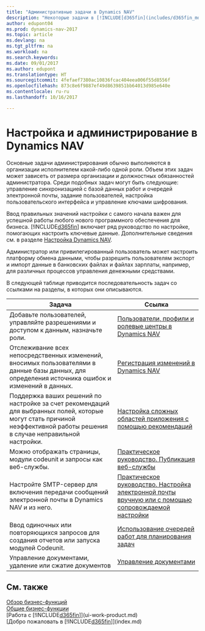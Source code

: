 ```yaml
---
title: "Административные задачи в Dynamics NAV"
description: "Некоторые задачи в [!INCLUDE[d365fin](includes/d365fin_md.md)] требуют централизованного администрирования и настройки. Познакомьтесь с этими задачами и узнайте, что делать."
author: edupont04
ms.prod: dynamics-nav-2017
ms.topic: article
ms.devlang: na
ms.tgt_pltfrm: na
ms.workload: na
ms.search.keywords: 
ms.date: 09/01/2017
ms.author: edupont
ms.translationtype: HT
ms.sourcegitcommit: 4fefaef7380ac10836fcac404eea006f55d8556f
ms.openlocfilehash: 873c8e6f9887ef49d8639851bb64013d985e640e
ms.contentlocale: ru-ru
ms.lasthandoff: 10/16/2017

---
```

# <a name="setup-and-administration-in-dynamics-nav"></a>Настройка и администрирование в Dynamics NAV
Основные задачи администрирования обычно выполняются в организации исполнителем какой-либо одной роли. Объем этих задач может зависеть от размера организации и должностных обязанностей администратора. Среди подобных задач могут быть следующие: управление синхронизацией с базой данных работ и очередей электронной почты, задание пользователей, настройка пользовательского интерфейса и управление ключами шифрования.  

Ввод правильных значений настройки с самого начала важен для успешной работы любого нового программного обеспечения для бизнеса. [!INCLUDE[d365fin](includes/d365fin_md.md)] включает ряд руководство по настройке, помогающих настроить ключевые данные. Дополнительные сведения см. в разделе [Настройка Dynamics NAV](setup.md).

<!--Whether you use [!INCLUDE[rim](../../includes/rim_md.md)] to implement setup values or you manually enter them in the new company, you can support your setup decisions with some general recommendations for selected setup fields that are known to potentially cause the solution to be inefficient if defined incorrectly.-->  

Администратор или привилегированный пользователь может настроить платформу обмена данными, чтобы разрешить пользователям экспорт и импорт данные в банковских файлах и файлах зарплаты, например, для различных процессов управления денежными средствами.  

В следующей таблице приводится последовательность задач со ссылками на разделы, в которых они описываются.   

|**Задача**|**Ссылка**|  
|------------|-------------|  
|Добавьте пользователей, управляйте разрешениями и доступом к данным, назначьте роли.|[Пользователи, профили и ролевые центры в Dynamics NAV](admin-users-profiles-roles.md)|  
|Отслеживание всех непосредственных изменений, вносимых пользователями в данные базы данных, для определения источника ошибок и изменений в данных.|[Регистрация изменений в Dynamics NAV](across-log-changes.md)|  
|Поддержка ваших решений по настройке за счет рекомендаций для выбранных полей, которые могут стать причиной неэффективной работы решения в случае неправильной настройки.|[Настройка сложных областей приложения с помощью рекомендаций](set-up-complex-application-areas-using-best-practices.md)|  
|Можно отображать страницы, модули codeunit и запросы как веб-службы.|[Практическое руководство. Публикация веб-службы](across-how-publish-web-service.md)|  
|Настройте SMTP-сервер для включения передачи сообщений электронной почты в Dynamics NAV и из него.| [Практическое руководство. Настройка электронной почты вручную или с помощью сопровождаемой настройки](madeira-how-setup-email.md)|  
|Ввод одиночных или повторяющихся запросов для создания отчетов или запуска модулей Codeunit.|[Использование очередей работ для планирования задач](admin-job-queues-schedule-tasks.md)|  
|Управление документами, удаление или сжатие документов|[Управление документами](admin-manage-documents.md)|  

## <a name="see-also"></a>См. также
[Обзор бизнес-функций](madeira-business-functionality.md)  
[Общие бизнес-функции](ui-across-business-areas.md)  
[Работа с [!INCLUDE[d365fin](includes/d365fin_md.md)]](ui-work-product.md)  
[Добро пожаловать в [!INCLUDE[d365fin](includes/d365fin_md.md)]](index.md)  

